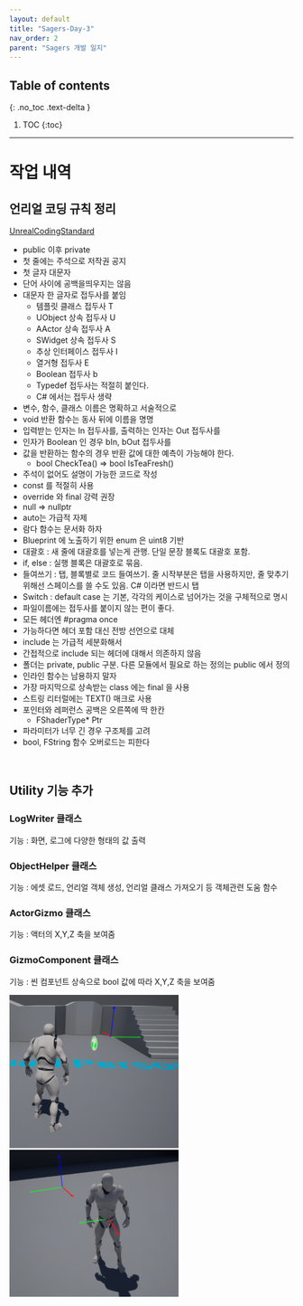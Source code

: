 ```yaml
---
layout: default
title: "Sagers-Day-3"
nav_order: 2
parent: "Sagers 개발 일지"
---
```


## Table of contents
{: .no_toc .text-delta }

1. TOC
{:toc}

---

# 작업 내역

## 언리얼 코딩 규칙 정리

[UnrealCodingStandard](https://docs.unrealengine.com/4.27/ko/ProductionPipelines/DevelopmentSetup/CodingStandard/)

* public 이후 private
* 첫 줄에는 주석으로 저작권 공지
* 첫 글자 대문자
* 단어 사이에 공백을띄우지는 않음
* 대문자 한 글자로 접두사를 붙임
  * 템플릿 클래스 접두사 T
  * UObject 상속 접두사 U
  * AActor 상속 접두사 A
  * SWidget 상속 접두사 S
  * 추상 인터페이스 접두사 I
  * 열거형 접두사 E
  * Boolean 접두사 b
  * Typedef 접두사는 적절히 붙인다.
  * C# 에서는 접두사 생략
* 변수, 함수, 클래스 이름은 명확하고 서술적으로
* void 반환 함수는 동사 뒤에 이름을 명명
* 입력받는 인자는 In 접두사를, 출력하는 인자는 Out 접두사를
* 인자가 Boolean 인 경우 bIn, bOut 접두사를
* 값을 반환하는 함수의 경우 반환 값에 대한 예측이 가능해야 한다.
  * bool CheckTea() => bool IsTeaFresh()
* 주석이 없어도 설명이 가능한 코드로 작성
* const 를 적절히 사용
* override 와 final  강력 권장
* null => nullptr
* auto는 가급적 자제
* 람다 함수는 문서화 하자
* Blueprint 에 노출하기 위한 enum 은 uint8 기반
* 대괄호 : 새 줄에 대괄호를 넣는게 관행. 단일 문장 블록도 대괄호 포함.
* if, else : 실행 블록은 대괄호로 묶음.
* 들여쓰기 : 탭, 블록별로 코드 들여쓰기. 줄 시작부분은 탭을 사용하지만, 줄 맞추기 위해선 스페이스를 쓸 수도 있음. C# 이라면 반드시 탭
* Switch : default case 는 기본, 각각의 케이스로 넘어가는 것을 구체적으로 명시
* 파일이름에는 접두사를 붙이지 않는 편이 좋다.
* 모든 헤더엔 #pragma once
* 가능하다면 헤더 포함 대신 전방 선언으로 대체
* include 는 가급적 세분화해서 
* 간접적으로 include 되는 헤더에 대해서 의존하지 않음
* 폴더는 private, public 구분. 다른 모듈에서 필요로 하는 정의는 public 에서 정의
* 인라인 함수는 남용하지 말자
* 가장 마지막으로 상속받는 class 에는 final 을 사용
* 스트링 리터럴에는 TEXT() 매크로 사용
* 포인터와 레퍼런스 공백은 오른쪽에 딱 한칸
  * FShaderType* Ptr
* 파라미터가 너무 긴 경우 구조체를 고려
* bool, FString 함수 오버로드는 피한다

<br/>

## Utility 기능 추가

### LogWriter 클래스

기능 : 화면, 로그에 다양한 형태의 값 출력

### ObjectHelper 클래스

기능 : 에셋 로드, 언리얼 객체 생성, 언리얼 클래스 가져오기 등 객체관련 도움 함수

### ActorGizmo 클래스

기능 : 액터의 X,Y,Z 축을 보여줌

### GizmoComponent 클래스

기능 : 씬 컴포넌트 상속으로 bool 값에 따라 X,Y,Z 축을 보여줌

<img src="/images/Unreal/Sagers/utilities_gizmo_1.PNG" width="300px">
&nbsp;&nbsp;&nbsp;&nbsp;&nbsp;&nbsp;&nbsp;&nbsp;&nbsp;
<img src="/images/Unreal/Sagers/utilities_gizmo_2.PNG" width="300px">
